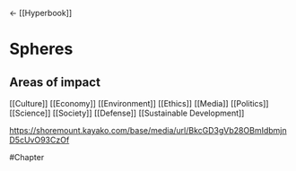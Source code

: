 ← [[Hyperbook]]

# Spheres
## Areas of impact 

[[Culture]]
[[Economy]]
[[Environment]]
[[Ethics]]
[[Media]]
[[Politics]]
[[Science]]
[[Society]]
[[Defense]]
[[Sustainable Development]]

https://shoremount.kayako.com/base/media/url/BkcGD3gVb28OBmIdbmjnD5cUvO93CzOf



#Chapter
